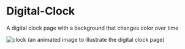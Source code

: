 # Digital-Clock
A digital clock page with a background that changes color over time

![clock](https://github.com/MJNicholl/Digital-Clock/assets/128494196/2afc8593-ca03-49a7-9a26-8b2f769b36f1)
(an animated image to illustrate the digital clock page)
